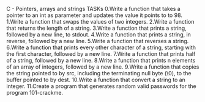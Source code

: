 C - Pointers, arrays and strings
TASKs
0.Write a function that takes a pointer to an int as parameter and updates the value it points to to 98.
1.Write a function that swaps the values of two integers.
2.Write a function that returns the length of a string.
3.Write a function that prints a string, followed by a new line, to stdout.
4.Write a function that prints a string, in reverse, followed by a new line.
5.Write a function that reverses a string.
6.Write a function that prints every other character of a string, starting with the first character, followed by a new line.
7.Write a function that prints half of a string, followed by a new line.
8.Write a function that prints n elements of an array of integers, followed by a new line.
9.Write a function that copies the string pointed to by src, including the terminating null byte (\0), to the buffer pointed to by dest.
10.Write a function that convert a string to an integer.
11.Create a program that generates random valid passwords for the program 101-crackme.
